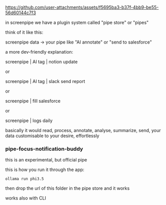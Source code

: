 


https://github.com/user-attachments/assets/f5695ba3-b37f-4bb9-be55-56d60144c7f3



in screenpipe we have a plugin system called "pipe store" or "pipes"

think of it like this:

screenpipe data -> your pipe like "AI annotate" or "send to salesforce"

a more dev-friendly explanation:

screenpipe | AI tag | notion update

or 

screenpipe | AI tag | slack send report

or 

screenpipe | fill salesforce

or 

screenpipe | logs daily

basically it would read, process, annotate, analyse, summarize, send, your data customisable to your desire, effortlessly

### pipe-focus-notification-buddy

this is an experimental, but official pipe

this is how you run it through the app:

`ollama run phi3.5`

then drop the url of this folder in the pipe store and it works 

works also with CLI 
